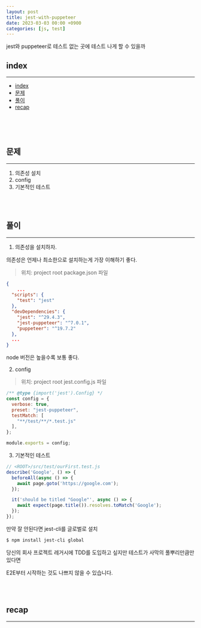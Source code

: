 ```yaml
---
layout: post
title: jest-with-puppeteer
date: 2023-03-03 00:00 +0900
categories: [js, test]
---
```

jest와 puppeteer로 테스트 없는 곳에 테스트 나게 할 수 있을까

<!--break-->
## index 
--- 
- [index](#index)
- [문제](#문제)
- [풀이](#풀이)
- [recap](#recap)

<br>
<br>
<br>

## 문제 
--- 

1. 의존성 설치
2. config
3. 기본적인 테스트

<br>
<br>

## 풀이 
--- 

1. 의존성을 설치하자.

의존성은 언제나 최소한으로 설치하는게 가장 이해하기 좋다.

> 위치: project root
> package.json 파일
```json
{
    ...
  "scripts": {
    "test": "jest"
  },
  "devDependencies": {
    "jest": "^29.4.3",
    "jest-puppeteer": "^7.0.1",
    "puppeteer": "^19.7.2"
  },
  ...
}
```

node 버전은 높을수록 보통 좋다.

2. config

> 위치: project root
> jest.config.js 파일
```js
/** @type {import('jest').Config} */
const config = {
  verbose: true,
  preset: "jest-puppeteer",
  testMatch: [
    "**/test/**/*.test.js"
  ],
};

module.exports = config;
```


3. 기본적인 테스트
```js
// <ROOT>/src/test/ourFirst.test.js
describe('Google', () => {
  beforeAll(async () => {
    await page.goto('https://google.com');
  });

  it('should be titled "Google"', async () => {
    await expect(page.title()).resolves.toMatch('Google');
  });
});
```

만약 잘 안된다면 jest-cli를 글로벌로 설치

```bash
$ npm install jest-cli global
```

당신의 회사 프로젝트 레거시에 TDD를 도입하고 싶지만
테스트가 사막의 풀뿌리만큼만 있다면

E2E부터 시작하는 것도 나쁘지 않을 수 있습니다.


<br>
<br>

## recap 
--- 


<br>
<br>
